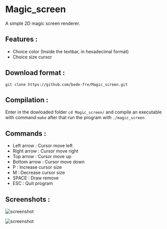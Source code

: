 # Magic_screen

A simple 2D magic screen renderer.


## Features :

* Choice color (Inside the textbar, in hexadecimal format)
* Choice size cursor

## Download format :

```git clone https://github.com/bede-fre/Magic_screen.git```

## Compilation :

Enter in the dowloaded folder ```cd Magic_screen/``` and compile an executable with command ```make``` after that run the program with ```./magic_screen```

## Commands :

- Left arrow : Cursor move left
- Right arrow : Cursor move right
- Top arrow : Cursor move up
- Bottom arrow : Cursor move down
- P : Increase cursor size
- M : Decrease cursor size
- SPACE : Draw remove
- ESC : Quit program

## Screenshots :

![screenshot](/screens/Desert.png?raw=true)

![screenshot](/screens/Subway.png?raw=true)
